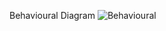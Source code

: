 Behavioural Diagram
![Behavioural](https://user-images.githubusercontent.com/94231272/143049675-d772a8df-dc1e-42a7-8e0d-95e3b75cedec.png)
